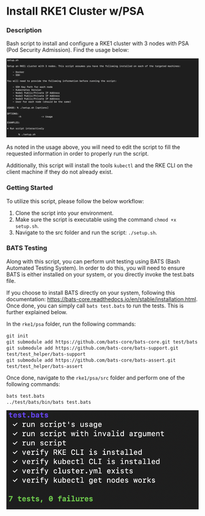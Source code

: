 # Install RKE1 Cluster w/PSA

### Description
Bash script to install and configure a RKE1 cluster with 3 nodes with PSA (Pod Security Admission). Find the usage below:

![Usage](https://github.com/markusewalker/Rancher-Goodies/blob/main/install/rke1/psa/usage.jpg)

As noted in the usage above, you will need to edit the script to fill the requested information in order to properly run the script.

Additionally, this script will install the tools `kubectl` and the RKE CLI on the client machine if they do not already exist.

### Getting Started
To utilize this script, please follow the below workflow:

1. Clone the script into your environment.
2. Make sure the script is executable using the command `chmod +x setup.sh`.
3. Navigate to the src folder and run the script: `./setup.sh`.

### BATS Testing
Along with this script, you can perform unit testing using BATS (Bash Automated Testing System). In order to do this, you will need to ensure BATS is either installed on your system, or you directly invoke the test.bats file.

If you choose to install BATS directly on your system, following this documentation: https://bats-core.readthedocs.io/en/stable/installation.html. Once done, you can simply call `bats test.bats` to run the tests. This is further explained below.

In the `rke1/psa` folder, run the following commands:

```
git init
git submodule add https://github.com/bats-core/bats-core.git test/bats
git submodule add https://github.com/bats-core/bats-support.git test/test_helper/bats-support
git submodule add https://github.com/bats-core/bats-assert.git test/test_helper/bats-assert
```

Once done, navigate to the `rke1/psa/src` folder and perform one of the following commands:

```
bats test.bats
../test/bats/bin/bats test.bats
```

![BATS Testing Result](https://github.com/markusewalker/Rancher-Goodies/blob/main/install/rke1/psa/bats.jpg)